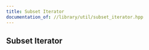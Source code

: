 ```yaml
---
title: Subset Iterator
documentation_of: //library/util/subset_iterator.hpp
---
```

## Subset Iterator